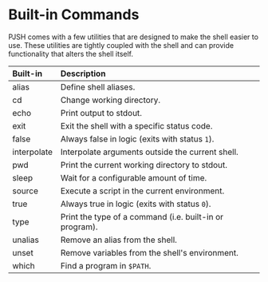 # Built-in Commands

PJSH comes with a few utilities that are designed to make the shell easier to use. These utilities are tightly coupled with the shell and can provide functionality that alters the shell itself.

| Built-in    | Description                                             |
| :---------- | :------------------------------------------------------ |
| alias       | Define shell aliases.                                   |
| cd          | Change working directory.                               |
| echo        | Print output to stdout.                                 |
| exit        | Exit the shell with a specific status code.             |
| false       | Always false in logic (exits with status `1`).          |
| interpolate | Interpolate arguments outside the current shell.        |
| pwd         | Print the current working directory to stdout.          |
| sleep       | Wait for a configurable amount of time.                 |
| source      | Execute a script in the current environment.            |
| true        | Always true in logic (exits with status `0`).           |
| type        | Print the type of a command (i.e. built-in or program). |
| unalias     | Remove an alias from the shell.                         |
| unset       | Remove variables from the shell's environment.          |
| which       | Find a program in `$PATH`.                              |
